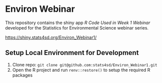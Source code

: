 # Environ Webinar

This repository contains the shiny app _R Code Used in Week 1 Webinar_ developed for the Statistics for Environmental Science webinar series.

https://shiny.stats4sd.org/Environ_Webinar1/

## Setup Local Environment for Development
1.  Clone repo: `git clone git@github.com:stats4sd/Environ_Webinar1.git`
2.	Open the R project and run `renv::restore()` to setup the required R packages
